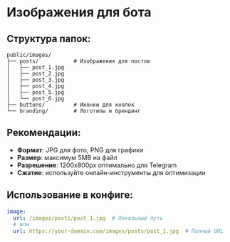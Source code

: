 # Изображения для бота

## Структура папок:
```
public/images/
├── posts/           # Изображения для постов
│   ├── post_1.jpg
│   ├── post_2.jpg
│   ├── post_3.jpg
│   ├── post_4.jpg
│   ├── post_5.jpg
│   └── post_6.jpg
├── buttons/         # Иконки для кнопок
└── branding/        # Логотипы и брендинг
```

## Рекомендации:
- **Формат**: JPG для фото, PNG для графики
- **Размер**: максимум 5MB на файл
- **Разрешение**: 1200x800px оптимально для Telegram
- **Сжатие**: используйте онлайн-инструменты для оптимизации

## Использование в конфиге:
```yaml
image:
  url: /images/posts/post_1.jpg  # Локальный путь
  # или
  url: https://your-domain.com/images/posts/post_1.jpg  # Полный URL
```
